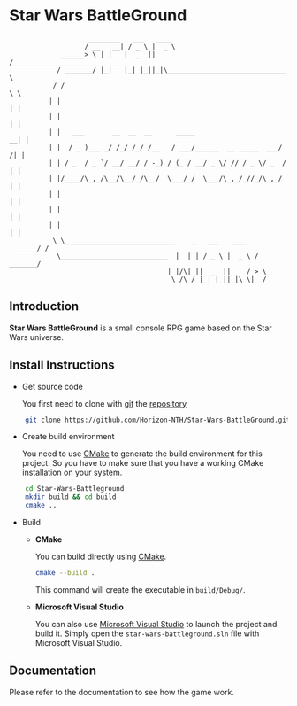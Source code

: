 # Star Wars BattleGround

                        ________   ___   ____
                       / __   __| / _ \ |  _ \
                 ______> \ | |   |  _  ||    /_____________________________
                / _______/ |_|   |_| |_||_|\______________________________ \
               / /                                                        \ \
              | |                                                          | |
              | |                                                          | |
              | |   ___       __  __  __      _____                      __| |
              | |  / _ )___ _/ /_/ /_/ /__   / ___/______  __ _____  ___/ /| |
              | | / _  / _ `/ __/ __/ / -_) / (_ / __/ _ \/ // / _ \/ _  / | |
              | |/____/\_,_/\__/\__/_/\__/  \___/_/  \___/\_,_/_//_/\_,_/  | |
              | |                                                          | |
              | |                                                          | |
              | |                                                          | |
               \ \____________________________    _   ___   ____   _______/ /
                \___________________________  |  | | / _ \ |  _ \ / _______/
                                            | |/\| ||  _  ||    / > \
                                             \_/\_/ |_| |_||_|\_\|__/

## Introduction

**Star Wars BattleGround** is a small console RPG game based on the Star Wars universe.

## Install Instructions

* Get source code

    You first need to clone with [git](https://git-scm.com) the [repository](https://github.com/Horizon-NTH/Star-Wars-BattleGround.git)


```bash
    git clone https://github.com/Horizon-NTH/Star-Wars-BattleGround.git
```

* Create build environment

    You need to use [CMake](https://cmake.org/) to generate the build environment for this project. So you have to make sure that you have a working CMake installation on your system.

```bash
    cd Star-Wars-Battleground
    mkdir build && cd build
    cmake ..
```

* Build

  * **CMake**

    You can build directly using [CMake](https://cmake.org/).

    ```bash
    cmake --build .
    ```

    This command will create the executable in `build/Debug/`.

  * **Microsoft Visual Studio**

    You can also use [Microsoft Visual Studio](https://visualstudio.microsoft.com/) to launch the project and build it. Simply open the `star-wars-battleground.sln` file with Microsoft Visual Studio.

## Documentation

Please refer to the documentation to see how the game work.